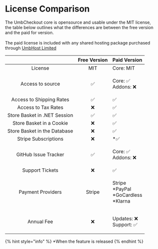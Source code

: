 # License Comparison

The UmbCheckout core is opensource and usable under the MIT license, the table below outlines what the differences are between the free version and the paid for version.\
\
The paid license is included with any shared hosting package purchased through [UmbHost Limited](https://umbhost.net)

|                              | Free Version | Paid Version                                       |
| :--------------------------: | :----------: | -------------------------------------------------- |
|            License           |      MIT     | Core: MIT                                          |
|       Access to source       |       ✅      | <p>Core: ✅<br>Addons: ❌</p>                        |
|   Access to Shipping Rates   |       ✅      | ✅                                                  |
|      Access to Tax Rates     |       ❌      | ✅                                                  |
| Store Basket in .NET Session |       ✅      | ✅                                                  |
|   Store Basket in a Cookie   |       ❌      | ✅                                                  |
| Store Basket in the Database |       ❌      | ✅                                                  |
|     Stripe Subscriptions     |       ❌      | \*✅                                                |
|     GitHub Issue Tracker     |       ✅      | <p>Core: ✅<br>Addons: ❌</p>                        |
|        Support Tickets       |       ❌      | ✅                                                  |
|       Payment Providers      |    Stripe    | <p>Stripe<br>*PayPal<br>*GoCardless<br>*Klarna</p> |
|          Annual Fee          |       ❌      | <p>Updates: ❌<br>Support: ✅</p>                    |

{% hint style="info" %}
\*When the feature is released
{% endhint %}
